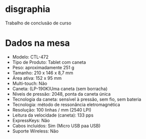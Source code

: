 # disgraphia

Trabalho de conclusão de curso

# Dados na mesa

- Modelo: CTL-472
- Tipo de Produto: Tablet com caneta
- Peso: aproximadamente 251 g
- Tamanho: 210 x 146 x 8,7 mm
- Área ativa: 152 x 95 mm
- Multi-touch: Não
- Caneta: (LP-190K)Uma caneta (sem borracha)
- Níveis de pressão: 2048, ponta da caneta única
- Tecnologia da caneta: sensível à pressão, sem fio, sem bateria
- Tecnologia: método de ressonância eletromagnética
- Resolução: 100 linhas / mm (2540 LPI)
- Leitura da velocidade (caneta): 133 pps
- ExpressKeys: Não
- Cabos incluídos: Sim (Micro USB paa USB)
- Suporte Wireless: Não
